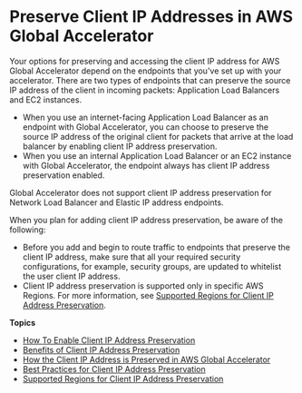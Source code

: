 # Preserve Client IP Addresses in AWS Global Accelerator<a name="preserve-client-ip-address"></a>

Your options for preserving and accessing the client IP address for AWS Global Accelerator depend on the endpoints that you've set up with your accelerator\. There are two types of endpoints that can preserve the source IP address of the client in incoming packets: Application Load Balancers and EC2 instances\.
+ When you use an internet\-facing Application Load Balancer as an endpoint with Global Accelerator, you can choose to preserve the source IP address of the original client for packets that arrive at the load balancer by enabling client IP address preservation\.
+ When you use an internal Application Load Balancer or an EC2 instance with Global Accelerator, the endpoint always has client IP address preservation enabled\. 

Global Accelerator does not support client IP address preservation for Network Load Balancer and Elastic IP address endpoints\.

When you plan for adding client IP address preservation, be aware of the following:
+ Before you add and begin to route traffic to endpoints that preserve the client IP address, make sure that all your required security configurations, for example, security groups, are updated to whitelist the user client IP address\. 
+ Client IP address preservation is supported only in specific AWS Regions\. For more information, see [ Supported Regions for Client IP Address Preservation](preserve-client-ip-address.regions.md)\.

**Topics**
+ [How To Enable Client IP Address Preservation](preserve-client-ip-address.how-to-enable-preservation.md)
+ [Benefits of Client IP Address Preservation](preserve-client-ip-address.benefits-of-preservation.md)
+ [How the Client IP Address is Preserved in AWS Global Accelerator](preserve-client-ip-address.headers.md)
+ [Best Practices for Client IP Address Preservation](best-practices-aga.md)
+ [Supported Regions for Client IP Address Preservation](preserve-client-ip-address.regions.md)